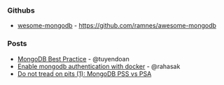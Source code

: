 ### Githubs
- [wesome-mongodb](https://github.com/ramnes/awesome-mongodb) - https://github.com/ramnes/awesome-mongodb

### Posts
- [MongoDB Best Practice](https://medium.com/@tuyendoan/mongodb-best-practice-10c35ce71210) - @tuyendoan
- [Enable mongodb authentication with docker](https://medium.com/rahasak/enable-mongodb-authentication-with-docker-1b9f7d405a94) - @rahasak
- [Do not tread on pits (1): MongoDB PSS vs PSA](https://developpaper.com/do-not-tread-on-pits-1-mongodb-pss-vs-psa/)